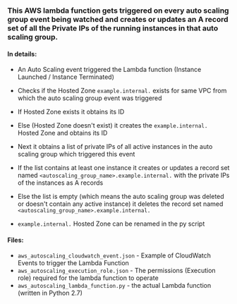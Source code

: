 ### This AWS lambda function gets triggered on every auto scaling group event being watched and creates or updates an A record set of all the Private IPs of the running instances in that auto scaling group.

#### In details:
- An Auto Scaling event triggered the Lambda function (Instance Launched / Instance Terminated)
- Checks if the Hosted Zone `example.internal.` exists for same VPC from which the auto scaling group event was triggered
- If Hosted Zone exists it obtains its ID
- Else (Hosted Zone doesn't exist) it creates the `example.internal.` Hosted Zone and obtains its ID
- Next it obtains a list of private IPs of all active instances in the auto scaling group which triggered this event
- If the list contains at least one instance it creates or updates a record set named `<autoscaling_group_name>.example.internal.` with the private IPs of the instances as A records
- Else the list is empty (which means the auto scaling group was deleted or doesn't contain any active instance) it deletes the record set named `<autoscaling_group_name>.example.internal.`
 
- `example.internal.` Hosted Zone can be renamed in the py script
    
#### Files:
- `aws_autoscaling_cloudwatch_event.json` - Example of CloudWatch Events to trigger the Lambda Function
- `aws_autoscaling_execution_role.json` - The permissions (Execution role) required for the lambda function to operate
- `aws_autoscaling_lambda_function.py` - the actual Lambda function (written in Python 2.7)
